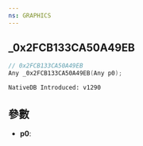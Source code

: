 ```yaml
---
ns: GRAPHICS
---
```

## _0x2FCB133CA50A49EB

```c
// 0x2FCB133CA50A49EB
Any _0x2FCB133CA50A49EB(Any p0);
```

```
NativeDB Introduced: v1290
```

## 參數
* **p0**:
